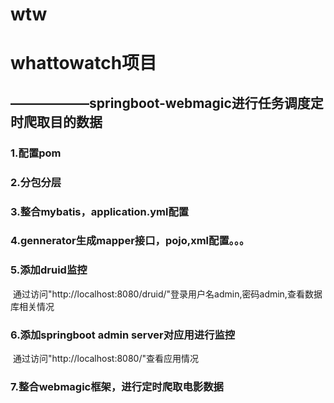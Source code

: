 # wtw
<h1>whattowatch项目</h1>
<h2>——————springboot-webmagic进行任务调度定时爬取目的数据</h2>
<h3>1.配置pom</h3>
<h3>2.分包分层</h3>
<h3>3.整合mybatis，application.yml配置</h3>
<h3>4.gennerator生成mapper接口，pojo,xml配置。。。</h3>
<h3>5.添加druid监控</h3>
<p>&nbsp;通过访问"http://localhost:8080/druid/"登录用户名admin,密码admin,查看数据库相关情况</p>
<h3>6.添加springboot admin server对应用进行监控</h3>
<p>&nbsp;通过访问"http://localhost:8080/"查看应用情况</p>
<h3>7.整合webmagic框架，进行定时爬取电影数据</h3>



